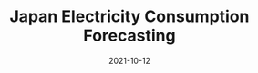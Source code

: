 ---
layout: project
title: Japan Electricity Consumption Forecasting
caption: Forecasting electricity consumption of Tokyo based on time series data and features.
description: >
  Extensive exploratory data analysis was done to filter out relevant features.
date: '2021-10-12'
image: 
  path: /assets/img/projects/japan-ec-forecast-xgboost.jpg
  # srcset: 
  #   1920w: /assets/img/projects/qwtel.jpg
  #   960w:  /assets/img/projects/qwtel@0,5x.jpg
  #   480w:  /assets/img/projects/qwtel@0,25x.jpg
links:
  - title: Link
    url: https://github.com/kev94yo/japan-electricity-forecasting
accent_color: '#4fb1ba'
accent_image:
  background: '#193747'
theme_color: '#193747'
sitemap: true
---